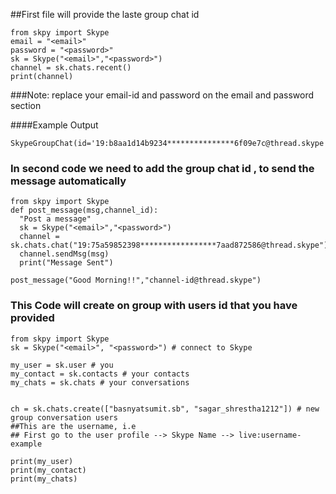 ##First file will provide the laste group chat id

```
from skpy import Skype
email = "<email>"
password = "<password>"
sk = Skype("<email>","<password>")
channel = sk.chats.recent()
print(channel)

```
###Note: replace your email-id and password on the email and password section 

####Example Output
```
SkypeGroupChat(id='19:b8aa1d14b9234***************6f09e7c@thread.skype'
```

### In second code we need to add the group chat id , to send the message automatically

```
from skpy import Skype
def post_message(msg,channel_id): 
  "Post a message" 
  sk = Skype("<email>","<password>")
  channel = sk.chats.chat("19:75a59852398*****************7aad872586@thread.skype") 
  channel.sendMsg(msg)
  print("Message Sent")

post_message("Good Morning!!","channel-id@thread.skype")

```

### This Code will create on group with users id that you have provided

```
from skpy import Skype
sk = Skype("<email>", "<password>") # connect to Skype

my_user = sk.user # you
my_contact = sk.contacts # your contacts
my_chats = sk.chats # your conversations


ch = sk.chats.create(["basnyatsumit.sb", "sagar_shrestha1212"]) # new group conversation users
##This are the username, i.e 
## First go to the user profile --> Skype Name --> live:username-example

print(my_user)
print(my_contact)
print(my_chats)

```

